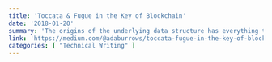 ```yaml
---
title: 'Toccata & Fugue in the Key of Blockchain'
date: '2018-01-20'
summary: 'The origins of the underlying data structure has everything to do with ensuring a document or set of documents can be proved published in a particular form at a certain time. In this context, a document could be an image, audio file, movie, or other computer file. This is incredibly general and adaptable to many different circumstances.'
link: 'https://medium.com/@adaburrows/toccata-fugue-in-the-key-of-blockchain-d97acd9ca722'
categories: [ "Technical Writing" ]
---
```

